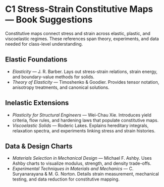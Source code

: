 # C1 Stress-Strain Constitutive Maps — Book Suggestions

Constitutive maps connect stress and strain across elastic, plastic, and viscoelastic regimes. These references span theory, experiments, and data needed for class-level understanding.

## Elastic Foundations
- *Elasticity* — J. R. Barber. Lays out stress-strain relations, strain energy, and boundary-value methods for solids.
- *Theory of Elasticity* — Timoshenko & Goodier. Provides tensor notation, anisotropy treatments, and canonical solutions.

## Inelastic Extensions
- *Plasticity for Structural Engineers* — Wei-Chau Xie. Introduces yield criteria, flow rules, and hardening laws that populate constitutive maps.
- *Viscoelastic Solids* — Roderic Lakes. Explains hereditary integrals, relaxation spectra, and experiments linking stress and strain histories.

## Data & Design Charts
- *Materials Selection in Mechanical Design* — Michael F. Ashby. Uses Ashby charts to visualize modulus, strength, and density trade-offs.
- *Experimental Techniques in Materials and Mechanics* — C. Suryanarayana & M. G. Norton. Details strain measurement, mechanical testing, and data reduction for constitutive mapping.
